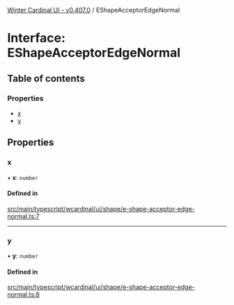 [Winter Cardinal UI - v0.407.0](../index.md) / EShapeAcceptorEdgeNormal

# Interface: EShapeAcceptorEdgeNormal

## Table of contents

### Properties

- [x](EShapeAcceptorEdgeNormal.md#x)
- [y](EShapeAcceptorEdgeNormal.md#y)

## Properties

### x

• **x**: `number`

#### Defined in

[src/main/typescript/wcardinal/ui/shape/e-shape-acceptor-edge-normal.ts:7](https://github.com/winter-cardinal/winter-cardinal-ui/blob/v0.407.0/src/main/typescript/wcardinal/ui/shape/e-shape-acceptor-edge-normal.ts#L7)

___

### y

• **y**: `number`

#### Defined in

[src/main/typescript/wcardinal/ui/shape/e-shape-acceptor-edge-normal.ts:8](https://github.com/winter-cardinal/winter-cardinal-ui/blob/v0.407.0/src/main/typescript/wcardinal/ui/shape/e-shape-acceptor-edge-normal.ts#L8)
